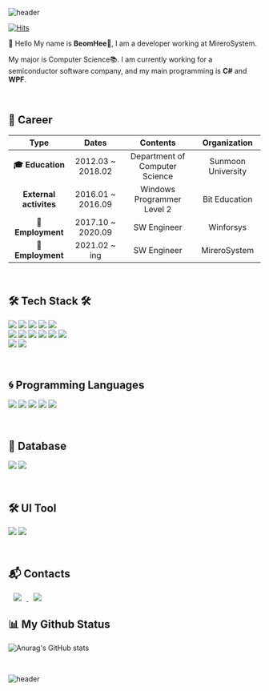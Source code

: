 ![header](https://capsule-render.vercel.app/api?type=wave&color=gradient&height=250&text=BeomBeomJoJo👋&fontSize=40)

[![Hits](https://hits.seeyoufarm.com/api/count/incr/badge.svg?url=https%3A%2F%2Fgithub.com%2FJoBeomHee&count_bg=%2379C83D&title_bg=%23555555&icon=&icon_color=%23E7E7E7&title=hits&edge_flat=false)](https://hits.seeyoufarm.com)

👋 Hello My name is **BeomHee🧑**, I am a developer working at MireroSystem.

My major is Computer Science📚. I am currently working for a semiconductor software company, and my main programming is **C#** and **WPF**.

<br/>

## **💜 Career**
| **Type**   |      **Dates**      |  **Contents** |  **Organization** |
|:----------:|:-------------:|:------:|:------:|
| **🎓 Education** |  2012.03 ~ 2018.02 | Department of Computer Science | Sunmoon University |
| **External activites** |    2016.01 ~ 2016.09   |   Windows Programmer Level 2  | Bit Education |
| **🏢Employment** |    2017.10 ~ 2020.09   |   SW Engineer  | Winforsys |
| **🏢Employment** |    2021.02 ~ ing   |   SW Engineer  | MireroSystem |

<br/>

## **🛠 Tech Stack 🛠**
<img src="https://img.shields.io/badge/Csharp-blue?logo=C Sharp&logoColor=white"/></a>
<img src="https://img.shields.io/badge/Python-3766AB?style=flat-square&logo=Python&logoColor=white"/></a>
<img src="https://img.shields.io/badge/TensorFlow-yellow?style=flat-square&logo=TensorFlow&logoColor=FF6F00"/></a>
<img src="https://img.shields.io/badge/Keras-red?style=flat-square&logo=Keras&logoColor=#D00000"/></a>
<img src="https://img.shields.io/badge/Oracle-red?style=flat-square&logo=Oracle&logoColor=#F80000"/></a> <br/>
<img src="https://img.shields.io/badge/MySQL-yellow?style=flat-square&logo=MySQL&logoColor=#4479A1"/></a>
<img src="https://img.shields.io/badge/Docker-Black?style=flat-square&logo=Docker&logoColor=#2496ED"/></a>
<img src="https://img.shields.io/badge/Git-blue?style=flat-square&logo=Git&logoColor=#F05032"/></a>
<img src="https://img.shields.io/badge/GitHub-blue?style=flat-square&logo=GitHub&logoColor=#181717"/></a>
<img src="https://img.shields.io/badge/GitLab-blue?style=flat-square&logo=GitLab&logoColor=#FCA121"/></a>
<img src="https://img.shields.io/badge/DevExpress-green?style=flat-square&logo=DevExpress&logoColor=#FF7200"/></a> <br/>
<img src="https://img.shields.io/badge/Visual Studio-purple?style=flat-square&logo=Visual Studio&logoColor=#5C2D91"/></a>
<img src="https://img.shields.io/badge/Visual Studio Code-blue?style=flat-square&logo=Visual Studio Code&logoColor=#007ACC"/></a>


<br/>

## **🌀 Programming Languages**

<img src="https://img.shields.io/badge/C%23-%E2%98%85%E2%98%85%E2%98%85%E2%98%85%E2%98%86-blue"/></a> 
<img src="https://img.shields.io/badge/Python-%E2%98%85%E2%98%85%E2%98%86%E2%98%86%E2%98%86-blue"/></a>
<img src="https://img.shields.io/badge/TensorFlow-%E2%98%85%E2%98%85%E2%98%86%E2%98%86%E2%98%86-red"/></a>
<img src="https://img.shields.io/badge/SQL-%E2%98%85%E2%98%85%E2%98%85%E2%98%86%E2%98%86-orange"/></a> 
<img src="https://img.shields.io/badge/JAVA-%E2%98%85%E2%98%85%E2%98%86%E2%98%86%E2%98%86-brightgreen"/></a>

<br/>

## **📃 Database**
<img src="https://img.shields.io/badge/Oracle11g-%E2%98%85%E2%98%85%E2%98%85%E2%98%86%E2%98%86-red"/></a> 
<img src="https://img.shields.io/badge/MSSQL-%E2%98%85%E2%98%85%E2%98%85%E2%98%86%E2%98%86-blue"/></a>

<br/>

## **🛠 UI Tool**
<img src="https://img.shields.io/badge/WinForms-%E2%98%85%E2%98%85%E2%98%85%E2%98%85%E2%98%86-blue"/></a> 
<img src="https://img.shields.io/badge/WPF-%E2%98%85%E2%98%85%E2%98%85%E2%98%85%E2%98%86-blue"/></a>

<br/>


## **📬 Contacts**
<a href="https://www.instagram.com/beombeomjojo/">
    <img 
        src="http://img.shields.io/badge/-Instagram-black?style=flat&logo=Instagram&link=https://instagram.com/alpox.dev/"
        style="height : auto; margin-left : 10px; margin-right : 10px;"/>
</a>
<a href="https://afsdzvcx123.tistory.com/">
    <img 
        src="http://img.shields.io/badge/-Tech%20Blog-655ced?style=flat&logo=github&link=https://alpox.kr"
        style="height : auto; margin-left : 10px; margin-right : 10px;"/>
</a>

<br/>


## **📊 My Github Status**

![Anurag's GitHub stats](https://github-readme-stats.vercel.app/api?username=JoBeomHee&show_icons=true&theme=radical)

<br/>

![header](https://capsule-render.vercel.app/api?type=wave&section=footer&color=gradient)
